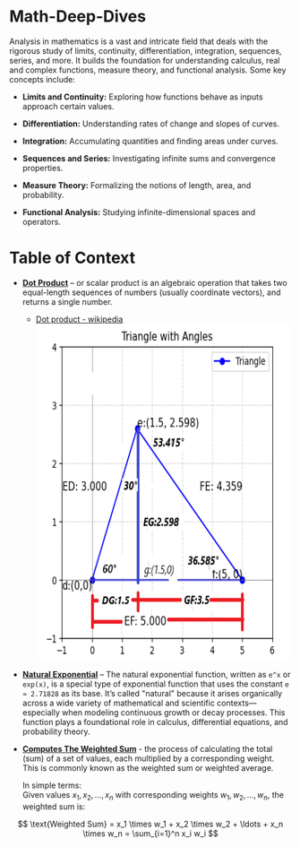 # Math-Deep-Dives
Analysis in mathematics is a vast and intricate field that deals with the rigorous study of limits, continuity, differentiation, integration, sequences, series, and more. It builds the foundation for understanding calculus, real and complex functions, measure theory, and functional analysis. Some key concepts include:

* **Limits and Continuity:** Exploring how functions behave as inputs approach certain values.

* **Differentiation:** Understanding rates of change and slopes of curves.

* **Integration:** Accumulating quantities and finding areas under curves.

* **Sequences and Series:** Investigating infinite sums and convergence properties.

* **Measure Theory:** Formalizing the notions of length, area, and probability.

* **Functional Analysis:** Studying infinite-dimensional spaces and operators.

# Table of Context

* **[Dot Product](./dot_product.ipynb)** – or scalar product is an algebraic operation that takes two equal-length sequences of numbers (usually coordinate vectors), and returns a single number.
  - [Dot product - wikipedia](https://en.wikipedia.org/wiki/Dot_product)
     <img src="/images/dot_product/triangle1.png" alt="Triangle 1" width="500" height="600">
* **[Natural Exponential](./natural_exponential.ipynb)** – The natural exponential function, written as `e^x` or `exp(x)`, is a special type of exponential function that uses the constant `e ≈ 2.71828` as its base. It’s called "natural" because it arises organically across a wide variety of mathematical and scientific contexts—especially when modeling continuous growth or decay processes. This function plays a foundational role in calculus, differential equations, and probability theory.

* **[Computes The Weighted Sum](./computes_the_weighted_sum.ipynb)** - the process of calculating the total (sum) of a set of values, each multiplied by a corresponding weight. This is commonly known as the weighted sum or weighted average.

    In simple terms:  
    Given values $x_1, x_2, \ldots, x_n$ with corresponding weights $w_1, w_2, \ldots, w_n$, the weighted sum is:

$$
\text{Weighted Sum} = x_1 \times w_1 + x_2 \times w_2 + \ldots + x_n \times w_n = \sum_{i=1}^n x_i w_i
$$
